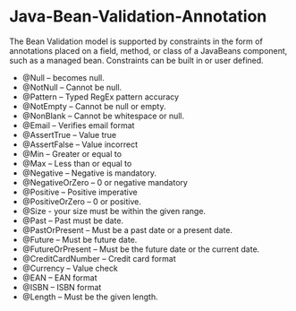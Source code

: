 # Java-Bean-Validation-Annotation
 The Bean Validation model is supported by constraints in the form of annotations placed on a field, method, or class of a JavaBeans component, such as a managed bean. Constraints can be built in or user defined.

* @Null – becomes null.
* @NotNull – Cannot be null.
* @Pattern – Typed RegEx pattern accuracy
* @NotEmpty – Cannot be null or empty.
* @NonBlank – Cannot be whitespace or null.
* @Email – Verifies email format
* @AssertTrue – Value true
* @AssertFalse – Value incorrect
* @Min – Greater or equal to
* @Max – Less than or equal to
* @Negative – Negative is mandatory.
* @NegativeOrZero – 0 or negative mandatory
* @Positive – Positive imperative
* @PositiveOrZero – 0 or positive.
* @Size - your size must be within the given range.
* @Past – Past must be date.
* @PastOrPresent – Must be a past date or a present date.
* @Future – Must be future date.
* @FutureOrPresent – Must be the future date or the current date.
* @CreditCardNumber – Credit card format
* @Currency – Value check
* @EAN – EAN format
* @ISBN – ISBN format
* @Length – Must be the given length.
